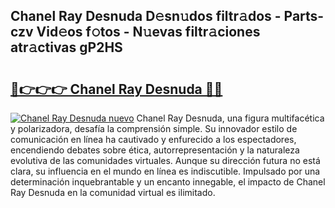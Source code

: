 ## Chanel Ray Desnuda D𝚎sn𝚞dos filtr𝚊dos - Parts-czv Vid𝚎os f𝚘tos - N𝚞evas filtr𝚊ciones atr𝚊ctivas gP2HS

# <h2><a href="http://mb42cbe.tromn.icu/?c=Chanel+Ray+Desnuda">🔗👉👉👉 Chanel Ray Desnuda 🔗🔗</a></h2>

[![Chanel Ray Desnuda nuevo](https://i.imgur.com/pEAQMta.gif)](http://mb42cbe.tromn.icu/?c=Chanel+Ray+Desnuda)
Chanel Ray Desnuda, una figura multifacética y polarizadora, desafía la comprensión simple. Su innovador estilo de comunicación en línea ha cautivado y enfurecido a los espectadores, encendiendo debates sobre ética, autorrepresentación y la naturaleza evolutiva de las comunidades virtuales. Aunque su dirección futura no está clara, su influencia en el mundo en línea es indiscutible. Impulsado por una determinación inquebrantable y un encanto innegable, el impacto de Chanel Ray Desnuda en la comunidad virtual es ilimitado.
